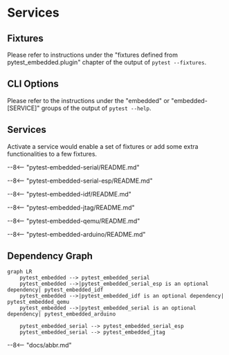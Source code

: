# Services

## Fixtures

Please refer to instructions under the "fixtures defined from pytest_embedded.plugin" chapter of the output of `pytest --fixtures`. 

## CLI Options

Please refer to the instructions under the "embedded" or "embedded-[SERVICE]" groups of the output of `pytest --help`. 

## Services

Activate a service would enable a set of fixtures or add some extra functionalities to a few fixtures.

--8<-- "pytest-embedded-serial/README.md"

--8<-- "pytest-embedded-serial-esp/README.md"

--8<-- "pytest-embedded-idf/README.md"

--8<-- "pytest-embedded-jtag/README.md"

--8<-- "pytest-embedded-qemu/README.md"

--8<-- "pytest-embedded-arduino/README.md"

## Dependency Graph

```mermaid
graph LR
    pytest_embedded --> pytest_embedded_serial
    pytest_embedded -->|pytest_embedded_serial_esp is an optional dependency| pytest_embedded_idf
    pytest_embedded -->|pytest_embedded_idf is an optional dependency| pytest_embedded_qemu
    pytest_embedded -->|pytest_embedded_serial is an optional dependency| pytest_embedded_arduino

    pytest_embedded_serial --> pytest_embedded_serial_esp
    pytest_embedded_serial --> pytest_embedded_jtag
```

--8<-- "docs/abbr.md"
